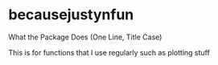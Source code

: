 # becausejustynfun
What the Package Does (One Line, Title Case)

This is for functions that I use regularly such as plotting stuff
